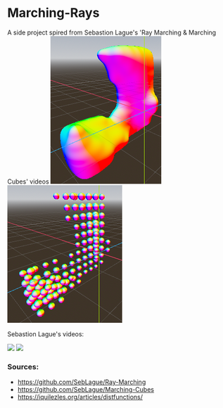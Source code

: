 # Marching-Rays
A side project spired from Sebastion Lague's 'Ray Marching & Marching Cubes' videos
![preview](https://github.com/CoffeeCatRailway/Marching-Rays/raw/main/github%20resources/Godot_v4.1.3-stable_mono_win64_11-01-2024_24-31-10.png)
![preview](https://github.com/CoffeeCatRailway/Marching-Rays/raw/main/github%20resources/Godot_v4.1.3-stable_mono_win64_11-01-2024_36-31-10.png)

Sebastion Lague's videos:

[![](https://img.youtube.com/vi/M3iI2l0ltbE/0.jpg)](https://www.youtube.com/watch?v=M3iI2l0ltbE)
[![](https://img.youtube.com/vi/Cp5WWtMoeKg/0.jpg)](https://www.youtube.com/watch?v=Cp5WWtMoeKg)

### Sources:
- https://github.com/SebLague/Ray-Marching
- https://github.com/SebLague/Marching-Cubes
- https://iquilezles.org/articles/distfunctions/
